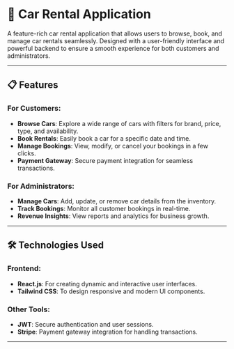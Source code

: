 # 🚗 Car Rental Application

A feature-rich car rental application that allows users to browse, book, and manage car rentals seamlessly. Designed with a user-friendly interface and powerful backend to ensure a smooth experience for both customers and administrators.

---

## 📋 Features

### For Customers:
- **Browse Cars**: Explore a wide range of cars with filters for brand, price, type, and availability.
- **Book Rentals**: Easily book a car for a specific date and time.
- **Manage Bookings**: View, modify, or cancel your bookings in a few clicks.
- **Payment Gateway**: Secure payment integration for seamless transactions.

### For Administrators:
- **Manage Cars**: Add, update, or remove car details from the inventory.
- **Track Bookings**: Monitor all customer bookings in real-time.
- **Revenue Insights**: View reports and analytics for business growth.

---

## 🛠️ Technologies Used

### Frontend:
- **React.js**: For creating dynamic and interactive user interfaces.
- **Tailwind CSS**: To design responsive and modern UI components.

### Other Tools:
- **JWT**: Secure authentication and user sessions.
- **Stripe**: Payment gateway integration for handling transactions.

---

